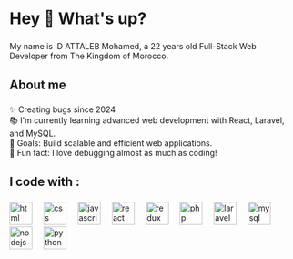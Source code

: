 <h1 align="left">Hey 👋 What's up?</h1>

###

<p align="left">My name is ID ATTALEB Mohamed, a 22 years old Full-Stack Web Developer from The Kingdom of Morocco.</p>

###

<h2 align="left">About me</h2>

###

<p align="left">
✨ Creating bugs since 2024 <br>
📚 I'm currently learning advanced web development with React, Laravel, and MySQL. <br>
🎯 Goals: Build scalable and efficient web applications. <br>
🎲 Fun fact: I love debugging almost as much as coding! 
</p>

###

<h2 align="left">I code with :</h2>

###

<div align="left">
  <img src="https://logospng.org/download/html-5/logo-html-5-256.png" height="40" alt="html logo"  />
  <img width="12" />
  <img src="https://logospng.org/download/css-3/logo-css-3-1536.png" height="40" alt="css logo"  />
  <img width="12" />
  <img src="https://cdn.jsdelivr.net/gh/devicons/devicon/icons/javascript/javascript-original.svg" height="40" alt="javascript logo"  />
  <img width="12" />
  <img src="https://cdn.jsdelivr.net/gh/devicons/devicon/icons/react/react-original.svg" height="40" alt="react logo"  />
  <img width="12" />
  <img src="https://cdn.jsdelivr.net/gh/devicons/devicon/icons/redux/redux-original.svg" height="40" alt="redux logo"  />
  <img width="12" />
  <img src="https://cdn.jsdelivr.net/gh/devicons/devicon/icons/php/php-original.svg" height="40" alt="php logo"  />
  <img width="12" />
  <img src="https://logospng.org/download/laravel/logo-laravel-icon-1024.png" height="40" alt="laravel logo"  />
  <img width="12" />
  <img src="https://cdn.jsdelivr.net/gh/devicons/devicon/icons/mysql/mysql-original.svg" height="40" alt="mysql logo"  />
  <img width="12" />
  <img src="https://cdn.jsdelivr.net/gh/devicons/devicon/icons/nodejs/nodejs-original.svg" height="40" alt="nodejs logo"  />
  <img width="12" />
  <img src="https://assets-global.website-files.com/6047a9e35e5dc54ac86ddd90/638a619a6a5d36813fdb2f3b_gXFzP_izScI-K19n3uFT_fwZZPr1phJ5Jh3lp1b4yqM.png" height="40" alt="python logo"  />
</div>

